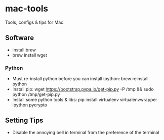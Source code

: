# mac-tools
Tools, configs & tips for Mac.

## Software
* install brew
* brew install wget

### Python
* Must re-install python before you can install ipython:
  brew reinstall python
* Install pip: 
  wget https://bootstrap.pypa.io/get-pip.py -P /tmp && sudo python /tmp/get-pip.py
* Install some python tools & libs:
  pip install virtualenv virtualenvwrapper ipython pycrypto

## Setting Tips
* Disable the annoying bell in terminal from the preference of the terminal
